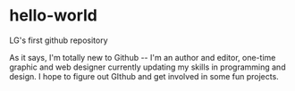 # hello-world
LG's first github repository

As it says, I'm totally new to Github -- I'm an author and editor, one-time graphic and web designer currently updating my skills in programming and design. I hope to figure out GIthub and get involved in some fun projects.
